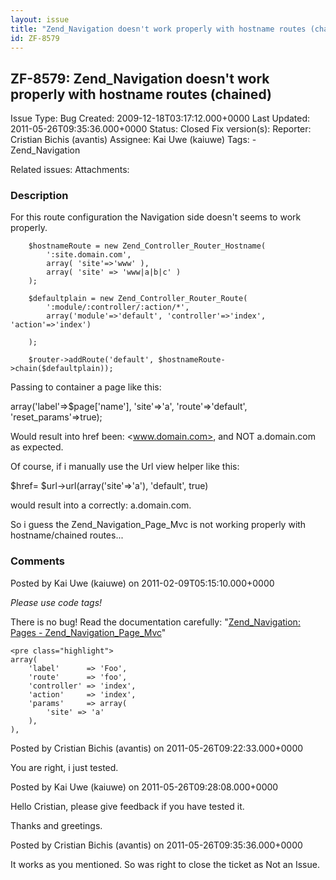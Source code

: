 ```yaml
---
layout: issue
title: "Zend_Navigation doesn't work properly with hostname routes (chained)"
id: ZF-8579
---
```


ZF-8579: Zend\_Navigation doesn't work properly with hostname routes (chained)
------------------------------------------------------------------------------

 Issue Type: Bug Created: 2009-12-18T03:17:12.000+0000 Last Updated: 2011-05-26T09:35:36.000+0000 Status: Closed Fix version(s): 
 Reporter:  Cristian Bichis (avantis)  Assignee:  Kai Uwe (kaiuwe)  Tags: - Zend\_Navigation
 
 Related issues: 
 Attachments: 
### Description

For this route configuration the Navigation side doesn't seems to work properly.

 
        $hostnameRoute = new Zend_Controller_Router_Hostname(
            ':site.domain.com',
            array( 'site'=>'www' ),
            array( 'site' => 'www|a|b|c' )
        );
    
        $defaultplain = new Zend_Controller_Router_Route(
            ':module/:controller/:action/*',
            array('module'=>'default', 'controller'=>'index', 'action'=>'index')
    
        );
    
        $router->addRoute('default', $hostnameRoute->chain($defaultplain));


Passing to container a page like this:

array('label'=>$page['name'], 'site'=>'a', 'route'=>'default', 'reset\_params'=>true);

Would result into href been: <www.domain.com>, and NOT a.domain.com as expected.

Of course, if i manually use the Url view helper like this:

$href= $url->url(array('site'=>'a'), 'default', true)

would result into a correctly: a.domain.com.

So i guess the Zend\_Navigation\_Page\_Mvc is not working properly with hostname/chained routes...

 

 

### Comments

Posted by Kai Uwe (kaiuwe) on 2011-02-09T05:15:10.000+0000

_Please use code tags!_

There is no bug! Read the documentation carefully: "[Zend\_Navigation: Pages - Zend\_Navigation\_Page\_Mvc](http://framework.zend.com/manual/en/zend.navigation.pages.html#zend.navigation.pages.mvc)"

 
    <pre class="highlight">
    array(
        'label'      => 'Foo',
        'route'      => 'foo',
        'controller' => 'index',
        'action'     => 'index',
        'params'     => array(
            'site' => 'a'
        ),
    ),


 

 

Posted by Cristian Bichis (avantis) on 2011-05-26T09:22:33.000+0000

You are right, i just tested.

 

 

Posted by Kai Uwe (kaiuwe) on 2011-05-26T09:28:08.000+0000

Hello Cristian, please give feedback if you have tested it.

Thanks and greetings.

 

 

Posted by Cristian Bichis (avantis) on 2011-05-26T09:35:36.000+0000

It works as you mentioned. So was right to close the ticket as Not an Issue.

 

 
